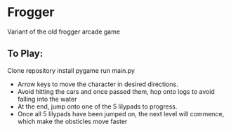 # Frogger
Variant of the old frogger arcade game

## To Play:
Clone repository
install pygame 
run main.py

- Arrow keys to move the character in desired directions. 
- Avoid hitting the cars and once passed them, hop onto logs to avoid falling into the water
- At the end, jump onto one of the 5 lilypads to progress.
- Once all 5 lilypads have been jumped on, the next level will commence, which make the obsticles move faster

